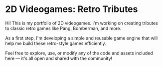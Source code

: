 # 2D Videogames: Retro Tributes
Hi! This is my portfolio of 2D videogames. I'm working on creating tributes to classic retro games like Pang, Bomberman, and more.

As a first step, I'm developing a simple and reusable game engine that will help me build these retro-style games efficiently.

Feel free to explore, use, or modify any of the code and assets included here — it's all open and shared with the community!